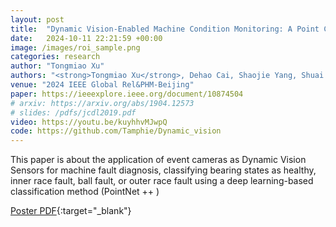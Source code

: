 ```yaml
---
layout: post
title:  "Dynamic Vision-Enabled Machine Condition Monitoring: A Point Cloud-Based Diagnostic Methodology"
date:   2024-10-11 22:21:59 +00:00
image: /images/roi_sample.png
categories: research
author: "Tongmiao Xu"
authors: "<strong>Tongmiao Xu</strong>, Dehao Cai, Shaojie Yang, Shuai Gu, Xiang Li"
venue: "2024 IEEE Global Rel&PHM-Beijing"
paper: https://ieeexplore.ieee.org/document/10874504
# arxiv: https://arxiv.org/abs/1904.12573
# slides: /pdfs/jcdl2019.pdf
video: https://youtu.be/kuyhhvMJwpQ
code: https://github.com/Tamphie/Dynamic_vision
---
```

This paper is about the application of event cameras as Dynamic Vision Sensors for machine fault diagnosis, classifying bearing states as healthy, inner race fault, ball fault, or outer race fault using a deep learning-based classification method (PointNet ++ )

[Poster PDF](/pdfs/machine.pdf){:target="_blank"}
